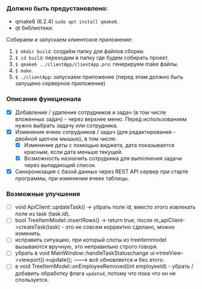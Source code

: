 ### Должно быть предустановлено:
- qmake6 (6.2.4) `sudo apt install qmake6`.
- qt библиотеки.

Собираем и запускаем клиентское приложение:
1. `$ mkdir build`: создаём папку для файлов сборки.
2. `$ cd build`: переходим в папку где будем собирать проект.
3. `$ qmake6 ../clientApp/clientApp.pro`: генерируем make файлы.
4. `$ make`.
5. `$ ./clientApp`: запускаем приложение (перед этим должно быть запущено серверное приложение)

### Описание функционала
- [x] Добавление / удаление сотрудников и задач (в том числе вложенных задач) - через верхнее меню. Перед использованием нужно выбрать задачу или сотрудника. 
- [x] Изменение ячеек сотрудников / задач (для редактирования - двойной щелчок мышью), в том числе:
	- [x] Изменение даты с помощью виджета, дата показывается красным, если дата меньше текущей.
	- [x] Возможность назначить сотрудника для выполнения задачи через выпадающий список.
- [x] Синхронизация с базой данных через REST API сервер при старте программы, при изменении ячеек таблицы.

### Возможные улучшения
- [ ] void ApiClient::updateTask() -> убрать поле id, вместо этого извлекать поле из task (task.id).
- [ ] bool TreeItemModel::insertRows() -> return true; после m_apiClient->createTask(task) - это не совсем корректно сделано, можно изменить.
- [ ] исправить ситуацию, при который слоты из treeitemmodel вызываются вручную, это неправильно строго говоря.
- [ ] убрать в void MainWindow::handleTaskStatuschange ui->treeView->viewport()->update(); ---> всё обновляется и без этого.
- [ ] в void TreeItemModel::onEmployeeRemoved(int employeeId) - убрать / добавить обработку флага `updated`, потому что пока что он не спользуется.
